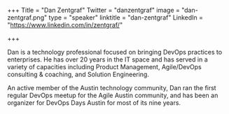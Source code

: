+++
Title = "Dan Zentgraf"
Twitter = "danzentgraf"
image = "dan-zentgraf.png"
type = "speaker"
linktitle = "dan-zentgraf"
LinkedIn = "https://www.linkedin.com/in/zentgraf/"

+++

Dan is a technology professional focused on bringing DevOps practices to enterprises. He has over 20 years in the IT space and has served in a variety of capacities including Product Management, Agile/DevOps consulting & coaching, and Solution Engineering.
 
An active member of the Austin technology community, Dan ran the first regular DevOps meetup for the Agile Austin community, and has been an organizer for DevOps Days Austin for most of its nine years.

